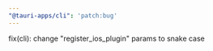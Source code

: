 ```yaml
---
"@tauri-apps/cli": 'patch:bug'
---
```


fix(cli): change "register_ios_plugin" params to snake case
